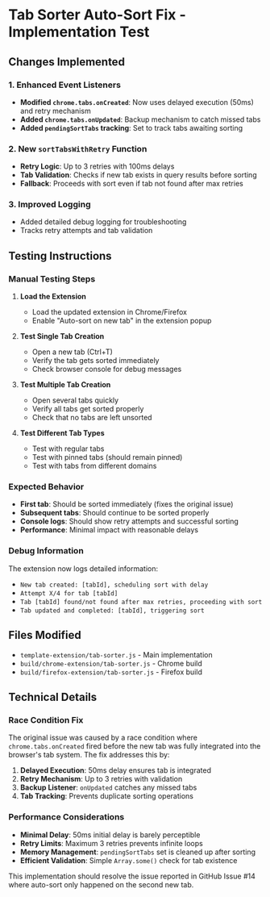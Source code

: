 # Tab Sorter Auto-Sort Fix - Implementation Test

## Changes Implemented

### 1. Enhanced Event Listeners
- **Modified `chrome.tabs.onCreated`**: Now uses delayed execution (50ms) and retry mechanism
- **Added `chrome.tabs.onUpdated`**: Backup mechanism to catch missed tabs
- **Added `pendingSortTabs` tracking**: Set to track tabs awaiting sorting

### 2. New `sortTabsWithRetry` Function
- **Retry Logic**: Up to 3 retries with 100ms delays
- **Tab Validation**: Checks if new tab exists in query results before sorting
- **Fallback**: Proceeds with sort even if tab not found after max retries

### 3. Improved Logging
- Added detailed debug logging for troubleshooting
- Tracks retry attempts and tab validation

## Testing Instructions

### Manual Testing Steps

1. **Load the Extension**
   - Load the updated extension in Chrome/Firefox
   - Enable "Auto-sort on new tab" in the extension popup

2. **Test Single Tab Creation**
   - Open a new tab (Ctrl+T)
   - Verify the tab gets sorted immediately
   - Check browser console for debug messages

3. **Test Multiple Tab Creation**
   - Open several tabs quickly
   - Verify all tabs get sorted properly
   - Check that no tabs are left unsorted

4. **Test Different Tab Types**
   - Test with regular tabs
   - Test with pinned tabs (should remain pinned)
   - Test with tabs from different domains

### Expected Behavior

- **First tab**: Should be sorted immediately (fixes the original issue)
- **Subsequent tabs**: Should continue to be sorted properly
- **Console logs**: Should show retry attempts and successful sorting
- **Performance**: Minimal impact with reasonable delays

### Debug Information

The extension now logs detailed information:
- `New tab created: [tabId], scheduling sort with delay`
- `Attempt X/4 for tab [tabId]`
- `Tab [tabId] found/not found after max retries, proceeding with sort`
- `Tab updated and completed: [tabId], triggering sort`

## Files Modified

- `template-extension/tab-sorter.js` - Main implementation
- `build/chrome-extension/tab-sorter.js` - Chrome build
- `build/firefox-extension/tab-sorter.js` - Firefox build

## Technical Details

### Race Condition Fix
The original issue was caused by a race condition where `chrome.tabs.onCreated` fired before the new tab was fully integrated into the browser's tab system. The fix addresses this by:

1. **Delayed Execution**: 50ms delay ensures tab is integrated
2. **Retry Mechanism**: Up to 3 retries with validation
3. **Backup Listener**: `onUpdated` catches any missed tabs
4. **Tab Tracking**: Prevents duplicate sorting operations

### Performance Considerations
- **Minimal Delay**: 50ms initial delay is barely perceptible
- **Retry Limits**: Maximum 3 retries prevents infinite loops
- **Memory Management**: `pendingSortTabs` set is cleaned up after sorting
- **Efficient Validation**: Simple `Array.some()` check for tab existence

This implementation should resolve the issue reported in GitHub Issue #14 where auto-sort only happened on the second new tab.


